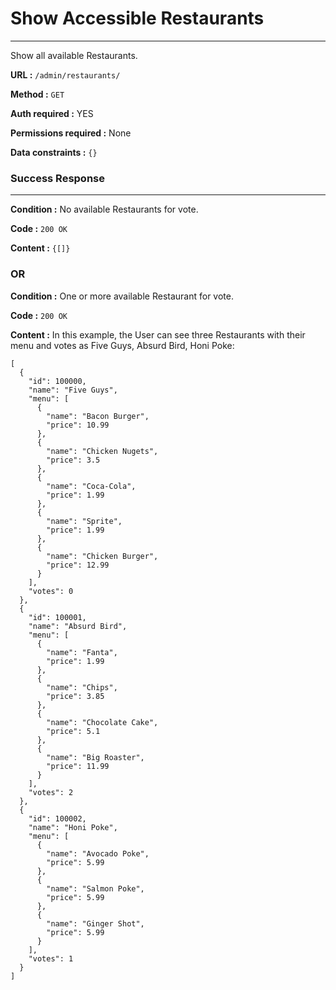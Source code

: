 # Show Accessible Restaurants
____

Show all available Restaurants.

**URL :** `/admin/restaurants/`

**Method :** `GET`

**Auth required :** YES

**Permissions required :** None

**Data constraints :** `{}`

### Success Response
____

**Condition :** No available Restaurants for vote.

**Code :** `200 OK`

**Content :** `{[]}`

### OR

**Condition :** One or more available Restaurant for vote.

**Code :** `200 OK`

**Content :** In this example, the User can see three
Restaurants with their menu and votes as Five Guys, Absurd Bird, Honi Poke:

```
[
  {
    "id": 100000,
    "name": "Five Guys",
    "menu": [
      {
        "name": "Bacon Burger",
        "price": 10.99
      },
      {
        "name": "Chicken Nugets",
        "price": 3.5
      },
      {
        "name": "Coca-Cola",
        "price": 1.99
      },
      {
        "name": "Sprite",
        "price": 1.99
      },
      {
        "name": "Chicken Burger",
        "price": 12.99
      }
    ],
    "votes": 0
  },
  {
    "id": 100001,
    "name": "Absurd Bird",
    "menu": [
      {
        "name": "Fanta",
        "price": 1.99
      },
      {
        "name": "Chips",
        "price": 3.85
      },
      {
        "name": "Chocolate Cake",
        "price": 5.1
      },
      {
        "name": "Big Roaster",
        "price": 11.99
      }
    ],
    "votes": 2
  },
  {
    "id": 100002,
    "name": "Honi Poke",
    "menu": [
      {
        "name": "Avocado Poke",
        "price": 5.99
      },
      {
        "name": "Salmon Poke",
        "price": 5.99
      },
      {
        "name": "Ginger Shot",
        "price": 5.99
      }
    ],
    "votes": 1
  }
]
```
